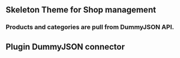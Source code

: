 ## Skeleton Theme for Shop management

### Products and categories are pull from DummyJSON API.

## Plugin DummyJSON connector
